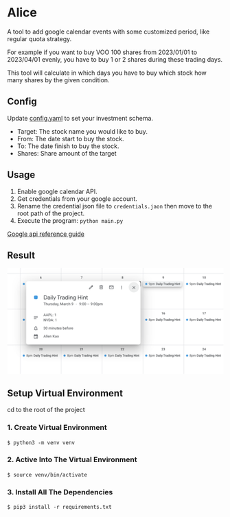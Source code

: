 # Alice

A tool to add google calendar events with some customized period, like regular quota strategy.

For example if you want to buy VOO 100 shares from 2023/01/01 to 2023/04/01 evenly, 
you have to buy 1 or 2 shares during these trading days.

This tool will calculate in which days you have to buy which stock how many shares by the given condition.

## Config

Update [config.yaml](config/config.yaml) to set your investment schema.
- Target: The stock name you would like to buy.
- From: The date start to buy the stock.
- To: The date finish to buy the stock.
- Shares: Share amount of the target

## Usage

1. Enable google calendar API.
2. Get credentials from your google account.
3. Rename the credential json file to `credentials.jaon` then move to the root path of the project.
4. Execute the program: ```python main.py```

[Google api reference guide](https://developers.google.com/calendar/api/quickstart/python)

## Result

![result](resource/result.png)

## Setup Virtual Environment

cd to the root of the project

### 1. Create Virtual Environment

```
$ python3 -m venv venv
```

### 2. Active Into The Virtual Environment

```
$ source venv/bin/activate
```

### 3. Install All The Dependencies

```
$ pip3 install -r requirements.txt 
```